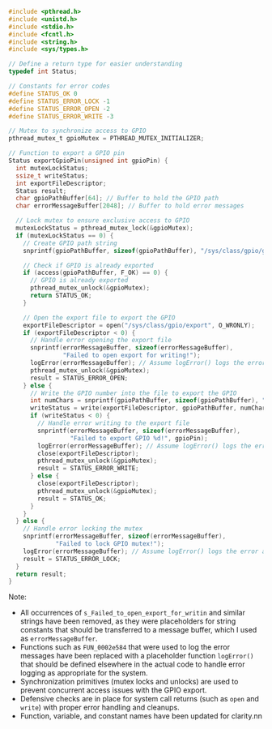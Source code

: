```c
#include <pthread.h>
#include <unistd.h>
#include <stdio.h>
#include <fcntl.h>
#include <string.h>
#include <sys/types.h>

// Define a return type for easier understanding
typedef int Status;

// Constants for error codes
#define STATUS_OK 0
#define STATUS_ERROR_LOCK -1
#define STATUS_ERROR_OPEN -2
#define STATUS_ERROR_WRITE -3

// Mutex to synchronize access to GPIO
pthread_mutex_t gpioMutex = PTHREAD_MUTEX_INITIALIZER;

// Function to export a GPIO pin
Status exportGpioPin(unsigned int gpioPin) {
  int mutexLockStatus;
  ssize_t writeStatus;
  int exportFileDescriptor;
  Status result;
  char gpioPathBuffer[64]; // Buffer to hold the GPIO path
  char errorMessageBuffer[2048]; // Buffer to hold error messages

  // Lock mutex to ensure exclusive access to GPIO
  mutexLockStatus = pthread_mutex_lock(&gpioMutex);
  if (mutexLockStatus == 0) {
    // Create GPIO path string
    snprintf(gpioPathBuffer, sizeof(gpioPathBuffer), "/sys/class/gpio/gpio%d", gpioPin);

    // Check if GPIO is already exported
    if (access(gpioPathBuffer, F_OK) == 0) {
      // GPIO is already exported
      pthread_mutex_unlock(&gpioMutex);
      return STATUS_OK;
    }

    // Open the export file to export the GPIO
    exportFileDescriptor = open("/sys/class/gpio/export", O_WRONLY);
    if (exportFileDescriptor < 0) {
      // Handle error opening the export file
      snprintf(errorMessageBuffer, sizeof(errorMessageBuffer),
               "Failed to open export for writing!");
      logError(errorMessageBuffer); // Assume logError() logs the error appropriately
      pthread_mutex_unlock(&gpioMutex);
      result = STATUS_ERROR_OPEN;
    } else {
      // Write the GPIO number into the file to export the GPIO
      int numChars = snprintf(gpioPathBuffer, sizeof(gpioPathBuffer), "%d", gpioPin);
      writeStatus = write(exportFileDescriptor, gpioPathBuffer, numChars);
      if (writeStatus < 0) {
        // Handle error writing to the export file
        snprintf(errorMessageBuffer, sizeof(errorMessageBuffer),
                 "Failed to export GPIO %d!", gpioPin);
        logError(errorMessageBuffer); // Assume logError() logs the error appropriately
        close(exportFileDescriptor);
        pthread_mutex_unlock(&gpioMutex);
        result = STATUS_ERROR_WRITE;
      } else {
        close(exportFileDescriptor);
        pthread_mutex_unlock(&gpioMutex);
        result = STATUS_OK;
      }
    }
  } else {
    // Handle error locking the mutex
    snprintf(errorMessageBuffer, sizeof(errorMessageBuffer),
             "Failed to lock GPIO mutex!");
    logError(errorMessageBuffer); // Assume logError() logs the error appropriately
    result = STATUS_ERROR_LOCK;
  }
  return result;
}
```

Note:
- All occurrences of `s_Failed_to_open_export_for_writin` and similar strings have been removed, as they were placeholders for string constants that should be transferred to a message buffer, which I used as `errorMessageBuffer`.
- Functions such as `FUN_0002e584` that were used to log the error messages have been replaced with a placeholder function `logError()` that should be defined elsewhere in the actual code to handle error logging as appropriate for the system.
- Synchronization primitives (mutex locks and unlocks) are used to prevent concurrent access issues with the GPIO export.
- Defensive checks are in place for system call returns (such as `open` and `write`) with proper error handling and cleanups.
- Function, variable, and constant names have been updated for clarity.nn